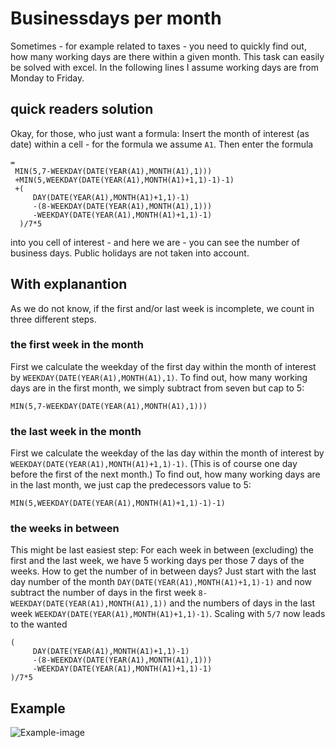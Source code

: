 # Businessdays per month

Sometimes - for example related to taxes - you need to quickly find out, how many working days are there within a given month.
This task can easily be solved with excel. In the following lines I assume working days are from Monday to Friday.

## quick readers solution

Okay, for those, who just want a formula: Insert the month of interest (as date) within a cell - for the formula we assume `A1`.
Then enter the formula

```excel
=
 MIN(5,7-WEEKDAY(DATE(YEAR(A1),MONTH(A1),1)))
 +MIN(5,WEEKDAY(DATE(YEAR(A1),MONTH(A1)+1,1)-1)-1)
 +(
     DAY(DATE(YEAR(A1),MONTH(A1)+1,1)-1)
     -(8-WEEKDAY(DATE(YEAR(A1),MONTH(A1),1)))
     -WEEKDAY(DATE(YEAR(A1),MONTH(A1)+1,1)-1)
  )/7*5
```

into you cell of interest - and here we are - you can see the number of business days. Public holidays are not taken into account.

## With explanantion

As we do not know, if the first and/or last week is incomplete, we count in three different steps.

### the first week in the month

First we calculate the weekday of the first day within the month of interest by `WEEKDAY(DATE(YEAR(A1),MONTH(A1),1)`.
To find out, how many working days are in the first month, we simply subtract from seven but cap to 5:

```excel
MIN(5,7-WEEKDAY(DATE(YEAR(A1),MONTH(A1),1)))
```

### the last week in the month

First we calculate the weekday of the las day within the month of interest by `WEEKDAY(DATE(YEAR(A1),MONTH(A1)+1,1)-1)`. (This is of course one day before the first of the next month.)
To find out, how many working days are in the last month, we just cap the predecessors value to 5:

```excel
MIN(5,WEEKDAY(DATE(YEAR(A1),MONTH(A1)+1,1)-1)-1)
```

### the weeks in between

This might be last easiest step: For each week in between (excluding) the first and the last week, we have 5 working days per those 7 days of the weeks.
How to get the number of in between days?
Just start with the last day number of the month `DAY(DATE(YEAR(A1),MONTH(A1)+1,1)-1)` and now subtract the number of days in the first week `8-WEEKDAY(DATE(YEAR(A1),MONTH(A1),1))` and the numbers of days in the last week `WEEKDAY(DATE(YEAR(A1),MONTH(A1)+1,1)-1)`.
Scaling with `5/7` now leads to the wanted

```excel
(
     DAY(DATE(YEAR(A1),MONTH(A1)+1,1)-1)
     -(8-WEEKDAY(DATE(YEAR(A1),MONTH(A1),1)))
     -WEEKDAY(DATE(YEAR(A1),MONTH(A1)+1,1)-1)
)/7*5
```

## Example

![Example-image](https://user-images.githubusercontent.com/230051/139531275-9086766c-fafe-42d5-a7dc-7ebf3073af16.png)

